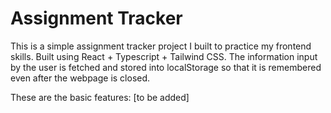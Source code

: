 # Assignment Tracker

This is a simple assignment tracker project I built to practice my frontend skills. Built using React + Typescript + Tailwind CSS. The information input by the user is fetched and stored into localStorage so that it is remembered even after the webpage is closed.

These are the basic features: [to be added]
```
